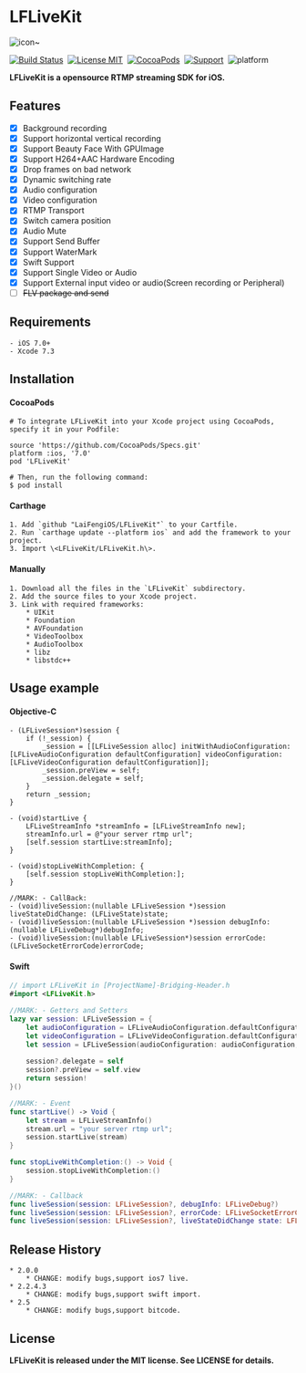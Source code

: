 LFLiveKit
==============
![icon~](https://raw.github.com/LaiFengiOS/LFLiveKit/master/samples/Icon.png)


[![Build Status](https://travis-ci.org/LaiFengiOS/LFLiveKit.svg)](https://travis-ci.org/LaiFengiOS/LFLiveKit)&nbsp;
[![License MIT](https://img.shields.io/badge/license-MIT-green.svg?style=flat)](https://raw.githubusercontent.com/chenliming777/LFLiveKit/master/LICENSE)&nbsp;
[![CocoaPods](http://img.shields.io/cocoapods/v/LFLiveKit.svg?style=flat)](http://cocoapods.org/?q=LFLiveKit)&nbsp;
[![Support](https://img.shields.io/badge/ios-7-orange.svg)](https://www.apple.com/nl/ios/)&nbsp;
![platform](https://img.shields.io/badge/platform-ios-ff69b4.svg)&nbsp;


**LFLiveKit is a opensource RTMP streaming SDK for iOS.**  

## Features

- [x] 	Background recording
- [x] 	Support horizontal vertical recording
- [x] 	Support Beauty Face With GPUImage
- [x] 	Support H264+AAC Hardware Encoding
- [x] 	Drop frames on bad network 
- [x] 	Dynamic switching rate
- [x] 	Audio configuration
- [x] 	Video configuration
- [x] 	RTMP Transport
- [x] 	Switch camera position
- [x] 	Audio Mute
- [x] 	Support Send Buffer
- [x] 	Support WaterMark
- [x] 	Swift Support
- [x] 	Support Single Video or Audio 
- [x] 	Support External input video or audio(Screen recording or Peripheral)
- [ ] 	~~FLV package and send~~

## Requirements
    - iOS 7.0+
    - Xcode 7.3
  
## Installation

#### CocoaPods
	# To integrate LFLiveKit into your Xcode project using CocoaPods, specify it in your Podfile:

	source 'https://github.com/CocoaPods/Specs.git'
	platform :ios, '7.0'
	pod 'LFLiveKit'
	
	# Then, run the following command:
	$ pod install


#### Carthage
    1. Add `github "LaiFengiOS/LFLiveKit"` to your Cartfile.
    2. Run `carthage update --platform ios` and add the framework to your project.
    3. Import \<LFLiveKit/LFLiveKit.h\>.


#### Manually

    1. Download all the files in the `LFLiveKit` subdirectory.
    2. Add the source files to your Xcode project.
    3. Link with required frameworks:
        * UIKit
        * Foundation
        * AVFoundation
        * VideoToolbox
        * AudioToolbox
        * libz
        * libstdc++
	
## Usage example 

#### Objective-C
```objc
- (LFLiveSession*)session {
	if (!_session) {
	    _session = [[LFLiveSession alloc] initWithAudioConfiguration:[LFLiveAudioConfiguration defaultConfiguration] videoConfiguration:[LFLiveVideoConfiguration defaultConfiguration]];
	    _session.preView = self;
	    _session.delegate = self;
	}
	return _session;
}

- (void)startLive {	
	LFLiveStreamInfo *streamInfo = [LFLiveStreamInfo new];
	streamInfo.url = @"your server rtmp url";
	[self.session startLive:streamInfo];
}

- (void)stopLiveWithCompletion: {
	[self.session stopLiveWithCompletion:];
}

//MARK: - CallBack:
- (void)liveSession:(nullable LFLiveSession *)session liveStateDidChange: (LFLiveState)state;
- (void)liveSession:(nullable LFLiveSession *)session debugInfo:(nullable LFLiveDebug*)debugInfo;
- (void)liveSession:(nullable LFLiveSession*)session errorCode:(LFLiveSocketErrorCode)errorCode;
```
#### Swift
```swift
// import LFLiveKit in [ProjectName]-Bridging-Header.h
#import <LFLiveKit.h> 

//MARK: - Getters and Setters
lazy var session: LFLiveSession = {
	let audioConfiguration = LFLiveAudioConfiguration.defaultConfiguration()
	let videoConfiguration = LFLiveVideoConfiguration.defaultConfigurationForQuality(LFLiveVideoQuality.Low3, landscape: false)
	let session = LFLiveSession(audioConfiguration: audioConfiguration, videoConfiguration: videoConfiguration)
	    
	session?.delegate = self
	session?.preView = self.view
	return session!
}()

//MARK: - Event
func startLive() -> Void { 
	let stream = LFLiveStreamInfo()
	stream.url = "your server rtmp url";
	session.startLive(stream)
}

func stopLiveWithCompletion:() -> Void {
	session.stopLiveWithCompletion:()
}

//MARK: - Callback
func liveSession(session: LFLiveSession?, debugInfo: LFLiveDebug?) 
func liveSession(session: LFLiveSession?, errorCode: LFLiveSocketErrorCode)
func liveSession(session: LFLiveSession?, liveStateDidChange state: LFLiveState)
```

## Release History
    * 2.0.0
        * CHANGE: modify bugs,support ios7 live.
    * 2.2.4.3
        * CHANGE: modify bugs,support swift import.
    * 2.5 
        * CHANGE: modify bugs,support bitcode.


## License
 **LFLiveKit is released under the MIT license. See LICENSE for details.**




